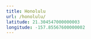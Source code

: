 ```yaml
---
title: Honolulu
url: /honolulu/
latitude: 21.304547000000003
longitude: -157.85567600000002
---
```

